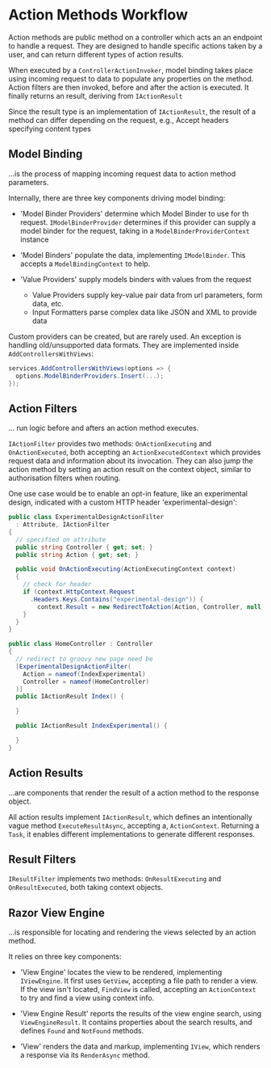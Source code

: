 # Action Methods Workflow

Action methods are public method on a controller which acts an an endpoint to handle a request. They are designed to handle specific actions taken by a user, and can return different types of action results.

When executed by a `ControllerActionInvoker`, model binding takes place using incoming request to data to populate any properties on the method. Action filters are then invoked, before and after the action is executed. It finally returns an result, deriving from `IActionResult`

Since the result type is an implementation of `IActionResult`, the result of a method can differ depending on the request, e.g., Accept headers specifying content types

## Model Binding

...is the process of mapping incoming request data to action method parameters.

Internally, there are three key components driving model binding:

- 'Model Binder Providers' determine which Model Binder to use for th request. `IModelBinderProvider` determines if this provider can supply a model binder for the request, taking in a `ModelBinderProviderContext` instance

- 'Model Binders' populate the data, implementing `IModelBinder`. This accepts a `ModelBindingContext` to help.

- 'Value Providers' supply models binders with values from the request
  - Value Providers supply key-value pair data from url parameters, form data, etc.
  - Input Formatters parse complex data like JSON and XML to provide data

Custom providers can be created, but are rarely used. An exception is handling old/unsupported data formats. They are implemented inside `AddControllersWithViews`:

```c#
services.AddControllersWithViews(options => {
  options.ModelBinderProviders.Insert(...);
});
```

## Action Filters

... run logic before and afters an action method executes.

`IActionFilter` provides two methods: `OnActionExecuting` and `OnActionExecuted`, both accepting an `ActionExecutedContext` which provides request data and information about its invocation. They can also jump the action method by setting an action result on the context object, similar to authorisation filters when routing.

One use case would be to enable an opt-in feature, like an experimental design, indicated with a custom HTTP header 'experimental-design':

```c#
public class ExperimentalDesignActionFilter
  : Attribute, IActionFilter
{
  // specified on attribute
  public string Controller { get; set; }
  public string Action { get; set; }

  public void OnActionExecuting(ActionExecutingContext context)
  {
    // check for header
    if (context.HttpContext.Request
      .Headers.Keys.Contains("experimental-design")) {
        context.Result = new RedirectToAction(Action, Controller, null);
    }
  }
}

public class HomeController : Controller
{
  // redirect to groovy new page need be
  [ExperimentalDesignActionFilter(
    Action = nameof(IndexExperimental)
    Controller = nameof(HomeController)
  )]
  public IActionResult Index() {

  }

  public IActionResult IndexExperimental() {

  }
}
```

## Action Results

...are components that render the result of a action method to the response object.

All action results implement `IActionResult`, which defines an intentionally vague method `ExecuteResultAsync`, accepting a, `ActionContext`. Returning a `Task`, it enables different implementations to generate different responses.

## Result Filters

`IResultFilter` implements two methods: `OnResultExecuting` and `OnResultExecuted`, both taking context objects.

## Razor View Engine

...is responsible for locating and rendering the views selected by an action method.

It relies on three key components:

- 'View Engine' locates the view to be rendered, implementing `IViewEngine`. It first uses `GetView`, accepting a file path to render a view. If the view isn't located, `FindView` is called, accepting an `ActionContext` to try and find a view using context info.

* 'View Engine Result' reports the results of the view engine search, using `ViewEngineResult`. It contains properties about the search results, and defines `Found` and `NotFound` methods.

- 'View' renders the data and markup, implementing `IView`, which renders a response via its `RenderAsync` method.
